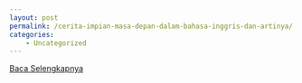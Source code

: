 ```yaml
---
layout: post
permalink: /cerita-impian-masa-depan-dalam-bahasa-inggris-dan-artinya/
categories:
    - Uncategorized
---
```


[Baca Selengkapnya](/10)